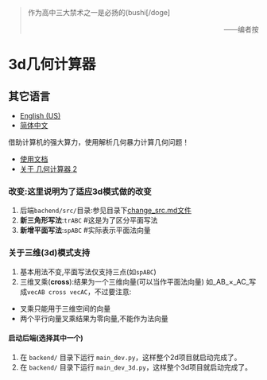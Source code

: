 > 作为高中三大禁术之一是必扬的(bushi[/doge]
> <p align="right">——编者按</p>

# 3d几何计算器

## 其它语言

* [English (US)](README.en.md)
* [简体中文](README.md)

借助计算机的强大算力，使用解析几何暴力计算几何问题！

- [使用文档](frontend/src/pages/docs.md)
- [关于 几何计算器 2](frontend/src/pages/about.md)
### 改变:这里说明为了适应3d模式做的改变

1. 后端`bachend/src/`目录:参见目录下[change_src.md文件](backend/src/change\_src.md)
2. **新三角形写法**:`trABC` #这是为了区分平面写法
3. **新增平面写法**:`spABC` #实际表示平面法向量
### 关于三维(3d)模式支持

1. 基本用法不变,平面写法仅支持三点(如`spABC`)
2. 三维叉乘(**cross**):结果为一个三维向量(可以当作平面法向量)
如_AB_×_AC_写成`vecAB cross vecAC`，不过要注意:
- 叉乘只能用于三维空间的向量
- 两个平行向量叉乘结果为零向量,不能作为法向量
#### 启动后端(选择其中一个)

1. 在 `backend/` 目录下运行 `main_dev.py`，这样整个2d项目就启动完成了。
2. 在 `backend/` 目录下运行 `main_dev_3d.py`，这样整个3d项目就启动完成了。
